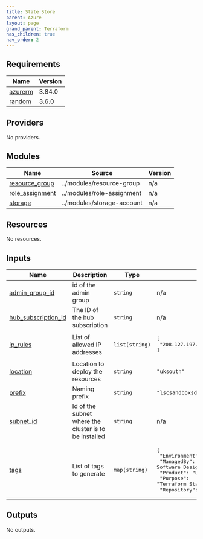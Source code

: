 ```yaml
---
title: State Store
parent: Azure
layout: page
grand_parent: Terraform
has_children: true
nav_order: 2
---
```


<!-- BEGIN_TF_DOCS -->
## Requirements

| Name | Version |
|------|---------|
| <a name="requirement_azurerm"></a> [azurerm](#requirement\_azurerm) | 3.84.0 |
| <a name="requirement_random"></a> [random](#requirement\_random) | 3.6.0 |

## Providers

No providers.

## Modules

| Name | Source | Version |
|------|--------|---------|
| <a name="module_resource_group"></a> [resource\_group](#module\_resource\_group) | ../modules/resource-group | n/a |
| <a name="module_role_assignment"></a> [role\_assignment](#module\_role\_assignment) | ../modules/role-assignment | n/a |
| <a name="module_storage"></a> [storage](#module\_storage) | ../modules/storage-account | n/a |

## Resources

No resources.

## Inputs

| Name | Description | Type | Default | Required |
|------|-------------|------|---------|:--------:|
| <a name="input_admin_group_id"></a> [admin\_group\_id](#input\_admin\_group\_id) | id of the admin group | `string` | n/a | yes |
| <a name="input_hub_subscription_id"></a> [hub\_subscription\_id](#input\_hub\_subscription\_id) | The ID of the hub subscription | `string` | n/a | yes |
| <a name="input_ip_rules"></a> [ip\_rules](#input\_ip\_rules) | List of allowed IP addresses | `list(string)` | <pre>[<br/>  "208.127.197.187"<br/>]</pre> | no |
| <a name="input_location"></a> [location](#input\_location) | Location to deploy the resources | `string` | `"uksouth"` | no |
| <a name="input_prefix"></a> [prefix](#input\_prefix) | Naming prefix | `string` | `"lscsandboxsde"` | no |
| <a name="input_subnet_id"></a> [subnet\_id](#input\_subnet\_id) | Id of the subnet where the cluster is to be installed | `string` | n/a | yes |
| <a name="input_tags"></a> [tags](#input\_tags) | List of tags to generate | `map(string)` | <pre>{<br/>  "Environment": "Dev",<br/>  "ManagedBy": "Research Software Design Authority",<br/>  "Product": "LSC SDE",<br/>  "Purpose": "Terraform State",<br/>  "Repository": "https://github.com/lsc-sde/k8s-iac.git"<br/>}</pre> | no |

## Outputs

No outputs.
<!-- END_TF_DOCS -->